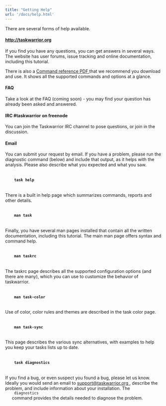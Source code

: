 ```yaml
---
title: "Getting Help"
url: '/docs/help.html'
---
```

<div class="col-md-10 main">
 <div class="row">
  <a name="help">
  </a>
  <p>
   There are several forms of help available.
  </p>
  <a name="tworg">
  </a>
  <h4>
   <a href="http://taskwarrior.org">
    http://taskwarrior.org
   </a>
  </h4>
  <p>
   If you find you have any questions, you can get answers in several
              ways.  The website has user forums, issue tracking and online
              documentation, including this tutorial.
  </p>
  <p>
   There is also a
   <a href="/download/task-latest.ref.pdf">
    Command reference PDF
   </a>
   that we recommend you download and use.  It shows all the
              supported commands and options at a glance.
  </p>
  <a name="faq">
  </a>
  <h4>
   FAQ
  </h4>
  <p>
   Take a look at the FAQ (coming soon) - you may find your question
              has already been asked and answered.
  </p>
  <a name="irc">
  </a>
  <h4>
   IRC #taskwarrior on freenode
  </h4>
  <p>
   You can join the Taskwarrior IRC channel to pose questions, or
              join in the discussion.
  </p>
  <a name="email">
  </a>
  <h4>
   Email
   <taskwarrior-user@googlegroups.com>
   </taskwarrior-user@googlegroups.com>
  </h4>
  <p>
   You can submit your request by email.  If you have a problem,
              please run the diagnostic command (below) and include that output,
              as it helps with the analysis.  Please also describe what you
              expected and what you saw.
  </p>
  <a name="taskhelp">
  </a>
  <h4>
   <code>
    task help
   </code>
  </h4>
  <p>
   There is a built in help page which summarizes commands, reports
              and other details.
  </p>
  <a name="mantask">
  </a>
  <h4>
   <code>
    man task
   </code>
  </h4>
  <p>
   Finally, you have several man pages installed that contain all the
              written documentation, including this tutorial.  The main man page
              offers syntax and command help.
  </p>
  <a name="mantaskrc">
  </a>
  <h4>
   <code>
    man taskrc
   </code>
  </h4>
  <p>
   The taskrc page describes all the supported configuration options
              (and there are many), which you can use to customize the behavior
              of taskwarrior.
  </p>
  <a name="mantaskcolor">
  </a>
  <h4>
   <code>
    man task-color
   </code>
  </h4>
  <p>
   Use of color, color rules and themes are described in the task
              color page.
  </p>
  <a name="mantasksync">
  </a>
  <h4>
   <code>
    man task-sync
   </code>
  </h4>
  <p>
   This page describes the various sync alternatives, with examples
              to help you keep your tasks lists up to date.
  </p>
  <a name="taskdiag">
  </a>
  <h4>
   <code>
    task diagnostics
   </code>
  </h4>
  <p>
   If you find a bug, or even suspect you found a bug, please let us
              know.  Ideally you would send an email to
   <a href="mailto:support@taskwarrior.org">
    support@taskwarrior.org
   </a>
   ,
              describe the problem, and include information about your
              installation.  The
   <code>
    diagnostics
   </code>
   command provides the
              details needed to diagnose the problem.
  </p>
 </div>
 <br/>
 <br/>
</div>

